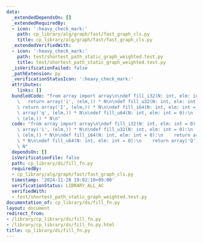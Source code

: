 ```yaml
---
data:
  _extendedDependsOn: []
  _extendedRequiredBy:
  - icon: ':heavy_check_mark:'
    path: cp_library/alg/graph/fast/fast_graph_cls.py
    title: cp_library/alg/graph/fast/fast_graph_cls.py
  _extendedVerifiedWith:
  - icon: ':heavy_check_mark:'
    path: test/shortest_path_static_graph_weighted.test.py
    title: test/shortest_path_static_graph_weighted.test.py
  _isVerificationFailed: false
  _pathExtension: py
  _verificationStatusIcon: ':heavy_check_mark:'
  attributes:
    links: []
  bundledCode: "from array import array\n\ndef fill_i32(N: int, elm: int = 0):\n \
    \   return array('i', (elm,)) * N\n\ndef fill_u32(N: int, elm: int = 0):\n   \
    \ return array('I', (elm,)) * N\n\ndef fill_i64(N: int, elm: int = 0):\n    return\
    \ array('q', (elm,)) * N\n\ndef fill_u64(N: int, elm: int = 0):\n    return array('Q',\
    \ (elm,)) * N\n"
  code: "from array import array\n\ndef fill_i32(N: int, elm: int = 0):\n    return\
    \ array('i', (elm,)) * N\n\ndef fill_u32(N: int, elm: int = 0):\n    return array('I',\
    \ (elm,)) * N\n\ndef fill_i64(N: int, elm: int = 0):\n    return array('q', (elm,))\
    \ * N\n\ndef fill_u64(N: int, elm: int = 0):\n    return array('Q', (elm,)) *\
    \ N"
  dependsOn: []
  isVerificationFile: false
  path: cp_library/ds/fill_fn.py
  requiredBy:
  - cp_library/alg/graph/fast/fast_graph_cls.py
  timestamp: '2024-11-28 19:02:10+09:00'
  verificationStatus: LIBRARY_ALL_AC
  verifiedWith:
  - test/shortest_path_static_graph_weighted.test.py
documentation_of: cp_library/ds/fill_fn.py
layout: document
redirect_from:
- /library/cp_library/ds/fill_fn.py
- /library/cp_library/ds/fill_fn.py.html
title: cp_library/ds/fill_fn.py
---
```

